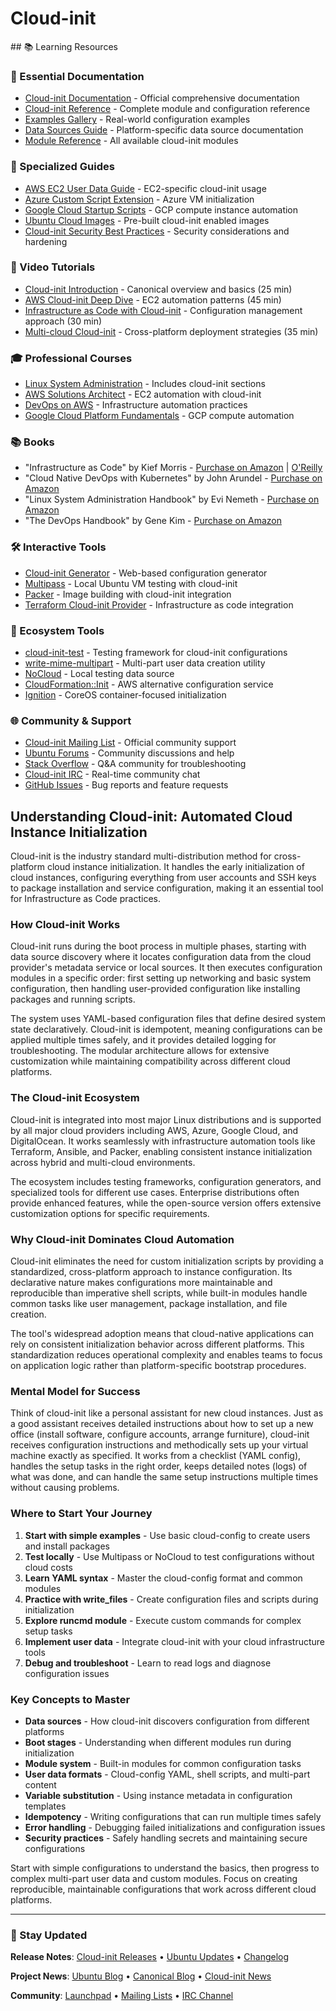 # Cloud-init

<GitHubButtons />
## 📚 Learning Resources

### 📖 Essential Documentation
- [Cloud-init Documentation](https://cloud-init.readthedocs.io/) - Official comprehensive documentation
- [Cloud-init Reference](https://cloudinit.readthedocs.io/en/latest/reference/) - Complete module and configuration reference
- [Examples Gallery](https://cloudinit.readthedocs.io/en/latest/reference/examples.html) - Real-world configuration examples
- [Data Sources Guide](https://cloudinit.readthedocs.io/en/latest/reference/datasources.html) - Platform-specific data source documentation
- [Module Reference](https://cloudinit.readthedocs.io/en/latest/reference/modules.html) - All available cloud-init modules

### 📝 Specialized Guides
- [AWS EC2 User Data Guide](https://docs.aws.amazon.com/AWSEC2/latest/UserGuide/user-data.html) - EC2-specific cloud-init usage
- [Azure Custom Script Extension](https://docs.microsoft.com/en-us/azure/virtual-machines/extensions/custom-script-linux) - Azure VM initialization
- [Google Cloud Startup Scripts](https://cloud.google.com/compute/docs/instances/startup-scripts/) - GCP compute instance automation
- [Ubuntu Cloud Images](https://cloud-images.ubuntu.com/) - Pre-built cloud-init enabled images
- [Cloud-init Security Best Practices](https://ubuntu.com/server/docs/cloud-init-security) - Security considerations and hardening

### 🎥 Video Tutorials
- [Cloud-init Introduction](https://www.youtube.com/watch?v=ExjZNt0COPw) - Canonical overview and basics (25 min)
- [AWS Cloud-init Deep Dive](https://www.youtube.com/watch?v=0HdTrBsHJOo) - EC2 automation patterns (45 min)
- [Infrastructure as Code with Cloud-init](https://www.youtube.com/watch?v=wBqYwNGCZp4) - Configuration management approach (30 min)
- [Multi-cloud Cloud-init](https://www.youtube.com/watch?v=8PVFvHH9T9g) - Cross-platform deployment strategies (35 min)

### 🎓 Professional Courses
- [Linux System Administration](https://www.udemy.com/course/linux-administration-bootcamp/) - Includes cloud-init sections
- [AWS Solutions Architect](https://acloudguru.com/course/aws-certified-solutions-architect-associate) - EC2 automation with cloud-init
- [DevOps on AWS](https://www.aws.training/learningobject/curriculum?id=20685) - Infrastructure automation practices
- [Google Cloud Platform Fundamentals](https://www.coursera.org/learn/gcp-fundamentals) - GCP compute automation

### 📚 Books
- "Infrastructure as Code" by Kief Morris - [Purchase on Amazon](https://www.amazon.com/dp/1098114671) | [O'Reilly](https://www.oreilly.com/library/view/infrastructure-as-code/9781491924334/)
- "Cloud Native DevOps with Kubernetes" by John Arundel - [Purchase on Amazon](https://www.amazon.com/dp/1492040762)
- "Linux System Administration Handbook" by Evi Nemeth - [Purchase on Amazon](https://www.amazon.com/dp/0134277554)
- "The DevOps Handbook" by Gene Kim - [Purchase on Amazon](https://www.amazon.com/dp/1950508404)

### 🛠️ Interactive Tools
- [Cloud-init Generator](https://cloud-init.io/) - Web-based configuration generator
- [Multipass](https://multipass.run/) - Local Ubuntu VM testing with cloud-init
- [Packer](https://www.packer.io/) - Image building with cloud-init integration
- [Terraform Cloud-init Provider](https://registry.terraform.io/providers/hashicorp/cloudinit/latest) - Infrastructure as code integration

### 🚀 Ecosystem Tools
- [cloud-init-test](https://github.com/canonical/cloud-init) - Testing framework for cloud-init configurations
- [write-mime-multipart](https://github.com/canonical/cloud-init) - Multi-part user data creation utility
- [NoCloud](https://cloudinit.readthedocs.io/en/latest/reference/datasources/nocloud.html) - Local testing data source
- [CloudFormation::Init](https://docs.aws.amazon.com/AWSCloudFormation/latest/UserGuide/aws-resource-init.html) - AWS alternative configuration service
- [Ignition](https://coreos.github.io/ignition/) - CoreOS container-focused initialization

### 🌐 Community & Support
- [Cloud-init Mailing List](https://launchpad.net/~cloud-init) - Official community support
- [Ubuntu Forums](https://ubuntuforums.org/forumdisplay.php?f=481) - Community discussions and help
- [Stack Overflow](https://stackoverflow.com/questions/tagged/cloud-init) - Q&A community for troubleshooting
- [Cloud-init IRC](https://web.libera.chat/#cloud-init) - Real-time community chat
- [GitHub Issues](https://github.com/canonical/cloud-init/issues) - Bug reports and feature requests

## Understanding Cloud-init: Automated Cloud Instance Initialization

Cloud-init is the industry standard multi-distribution method for cross-platform cloud instance initialization. It handles the early initialization of cloud instances, configuring everything from user accounts and SSH keys to package installation and service configuration, making it an essential tool for Infrastructure as Code practices.

### How Cloud-init Works

Cloud-init runs during the boot process in multiple phases, starting with data source discovery where it locates configuration data from the cloud provider's metadata service or local sources. It then executes configuration modules in a specific order: first setting up networking and basic system configuration, then handling user-provided configuration like installing packages and running scripts.

The system uses YAML-based configuration files that define desired system state declaratively. Cloud-init is idempotent, meaning configurations can be applied multiple times safely, and it provides detailed logging for troubleshooting. The modular architecture allows for extensive customization while maintaining compatibility across different cloud platforms.

### The Cloud-init Ecosystem

Cloud-init is integrated into most major Linux distributions and is supported by all major cloud providers including AWS, Azure, Google Cloud, and DigitalOcean. It works seamlessly with infrastructure automation tools like Terraform, Ansible, and Packer, enabling consistent instance initialization across hybrid and multi-cloud environments.

The ecosystem includes testing frameworks, configuration generators, and specialized tools for different use cases. Enterprise distributions often provide enhanced features, while the open-source version offers extensive customization options for specific requirements.

### Why Cloud-init Dominates Cloud Automation

Cloud-init eliminates the need for custom initialization scripts by providing a standardized, cross-platform approach to instance configuration. Its declarative nature makes configurations more maintainable and reproducible than imperative shell scripts, while built-in modules handle common tasks like user management, package installation, and file creation.

The tool's widespread adoption means that cloud-native applications can rely on consistent initialization behavior across different platforms. This standardization reduces operational complexity and enables teams to focus on application logic rather than platform-specific bootstrap procedures.

### Mental Model for Success

Think of cloud-init like a personal assistant for new cloud instances. Just as a good assistant receives detailed instructions about how to set up a new office (install software, configure accounts, arrange furniture), cloud-init receives configuration instructions and methodically sets up your virtual machine exactly as specified. It works from a checklist (YAML config), handles the setup tasks in the right order, keeps detailed notes (logs) of what was done, and can handle the same setup instructions multiple times without causing problems.

### Where to Start Your Journey

1. **Start with simple examples** - Use basic cloud-config to create users and install packages
2. **Test locally** - Use Multipass or NoCloud to test configurations without cloud costs
3. **Learn YAML syntax** - Master the cloud-config format and common modules
4. **Practice with write_files** - Create configuration files and scripts during initialization
5. **Explore runcmd module** - Execute custom commands for complex setup tasks
6. **Implement user data** - Integrate cloud-init with your cloud infrastructure tools
7. **Debug and troubleshoot** - Learn to read logs and diagnose configuration issues

### Key Concepts to Master

- **Data sources** - How cloud-init discovers configuration from different platforms
- **Boot stages** - Understanding when different modules run during initialization
- **Module system** - Built-in modules for common configuration tasks
- **User data formats** - Cloud-config YAML, shell scripts, and multi-part content
- **Variable substitution** - Using instance metadata in configuration templates
- **Idempotency** - Writing configurations that can run multiple times safely
- **Error handling** - Debugging failed initializations and configuration issues
- **Security practices** - Safely handling secrets and maintaining secure configurations

Start with simple configurations to understand the basics, then progress to complex multi-part user data and custom modules. Focus on creating reproducible, maintainable configurations that work across different cloud platforms.

---

### 📡 Stay Updated

**Release Notes**: [Cloud-init Releases](https://github.com/canonical/cloud-init/releases) • [Ubuntu Updates](https://wiki.ubuntu.com/CloudInit) • [Changelog](https://cloudinit.readthedocs.io/en/latest/reference/changelog.html)

**Project News**: [Ubuntu Blog](https://ubuntu.com/blog/tag/cloud-init) • [Canonical Blog](https://canonical.com/blog/tag/cloud-init) • [Cloud-init News](https://cloudinit.readthedocs.io/en/latest/)

**Community**: [Launchpad](https://launchpad.net/cloud-init) • [Mailing Lists](https://lists.launchpad.net/cloud-init/) • [IRC Channel](https://web.libera.chat/#cloud-init)